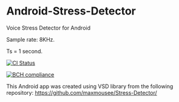 # Android-Stress-Detector
Voice Stress Detector for Android

Sample rate: 8KHz.

Ts = 1 second.

[![CI Status](https://circleci.com/gh/maxmousee/Android-Stress-Detector.svg?style=shield&circle-token=:circle-token)](https://circleci.com/gh/maxmousee/Android-Stress-Detector)

[![BCH compliance](https://bettercodehub.com/edge/badge/maxmousee/Android-Stress-Detector?branch=master)](https://bettercodehub.com/)


This Android app was created using VSD library from the following repository: https://github.com/maxmousee/Stress-Detector/
